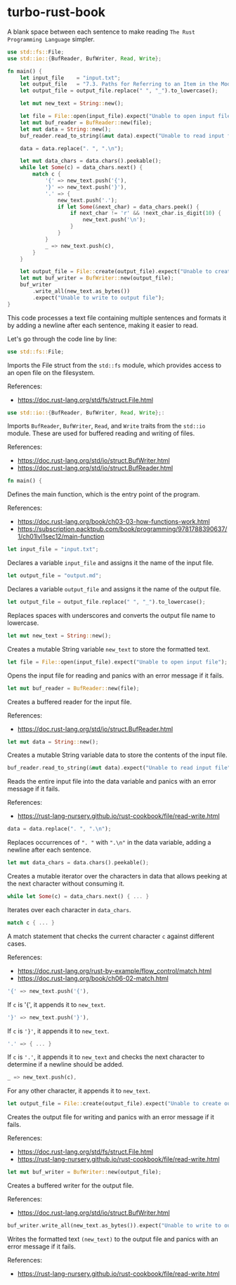 # turbo-rust-book
A blank space between each sentence to make reading `The Rust Programming Language` simpler.

```rust
use std::fs::File;
use std::io::{BufReader, BufWriter, Read, Write};

fn main() {
    let input_file    = "input.txt";
    let output_file   = "7.3. Paths for Referring to an Item in the Module Tree.md";
    let output_file = output_file.replace(" ", "_").to_lowercase();

    let mut new_text = String::new();

    let file = File::open(input_file).expect("Unable to open input file");
    let mut buf_reader = BufReader::new(file);
    let mut data = String::new();
    buf_reader.read_to_string(&mut data).expect("Unable to read input file");

    data = data.replace(". ", ".\n");

    let mut data_chars = data.chars().peekable();
    while let Some(c) = data_chars.next() {
        match c {
            '{' => new_text.push('{'),
            '}' => new_text.push('}'),
            '.' => {
                new_text.push('.');
                if let Some(&next_char) = data_chars.peek() {
                    if next_char != 'r' && !next_char.is_digit(10) {
                        new_text.push('\n');
                    }
                }
            }
            _ => new_text.push(c),
        }
    }

    let output_file = File::create(output_file).expect("Unable to create output file");
    let mut buf_writer = BufWriter::new(output_file);
    buf_writer
        .write_all(new_text.as_bytes())
        .expect("Unable to write to output file");
}

```

This code processes a text file containing multiple sentences and formats it by adding a newline after each sentence, making it easier to read. 

Let's go through the code line by line:


```rust
use std::fs::File; 
```
Imports the File struct from the `std::fs` module, which provides access to an open file on the filesystem.

References:
- https://doc.rust-lang.org/std/fs/struct.File.html



```rust
use std::io::{BufReader, BufWriter, Read, Write};: 
```
Imports `BufReader`, `BufWriter`, `Read`, and `Write` traits from the `std::io` module. These are used for buffered reading and writing of files.

References:
- https://doc.rust-lang.org/std/io/struct.BufWriter.html
- https://doc.rust-lang.org/std/io/struct.BufReader.html



```rust
fn main() {
```
Defines the main function, which is the entry point of the program.

References:
- https://doc.rust-lang.org/book/ch03-03-how-functions-work.html
- https://subscription.packtpub.com/book/programming/9781788390637/1/ch01lvl1sec12/main-function


 
```rust
let input_file = "input.txt";
```
Declares a variable `input_file` and assigns it the name of the input file.


 
```rust
let output_file = "output.md";
```
Declares a variable `output_file` and assigns it the name of the output file.



```rust
let output_file = output_file.replace(" ", "_").to_lowercase();
```
Replaces spaces with underscores and converts the output file name to lowercase.



```rust
let mut new_text = String::new();
```
Creates a mutable String variable `new_text` to store the formatted text.



```rust
let file = File::open(input_file).expect("Unable to open input file");
```
Opens the input file for reading and panics with an error message if it fails.



```rust
let mut buf_reader = BufReader::new(file);
```
Creates a buffered reader for the input file.

References:
- https://doc.rust-lang.org/std/io/struct.BufReader.html



```rust
let mut data = String::new();
```
Creates a mutable String variable data to store the contents of the input file.



```rust
buf_reader.read_to_string(&mut data).expect("Unable to read input file");
```
Reads the entire input file into the data variable and panics with an error message if it fails.

References:
- https://rust-lang-nursery.github.io/rust-cookbook/file/read-write.html

 

```rust
data = data.replace(". ", ".\n");
```
Replaces occurrences of `". "` with `".\n"` in the data variable, adding a newline after each sentence.


 
```rust
let mut data_chars = data.chars().peekable();
```
Creates a mutable iterator over the characters in data that allows peeking at the next character without consuming it.



```rust
while let Some(c) = data_chars.next() { ... }
```
Iterates over each character in `data_chars`.


 
```rust
match c { ... }
```
A match statement that checks the current character `c` against different cases.

References:
- https://doc.rust-lang.org/rust-by-example/flow_control/match.html
- https://doc.rust-lang.org/book/ch06-02-match.html


```rust
'{' => new_text.push('{'),
```
If `c` is '{', it appends it to `new_text`.



```rust
'}' => new_text.push('}'),
```
If `c` is `'}'`, it appends it to `new_text`.



```rust
'.' => { ... }
```
If `c` is `'.'`, it appends it to `new_text` and checks the next character to determine if a newline should be added.



```rust
_ => new_text.push(c),
```
For any other character, it appends it to `new_text`.



```rust
let output_file = File::create(output_file).expect("Unable to create output file");
```
Creates the output file for writing and panics with an error message if it fails.

References:
- https://doc.rust-lang.org/std/fs/struct.File.html
- https://rust-lang-nursery.github.io/rust-cookbook/file/read-write.html



```rust
let mut buf_writer = BufWriter::new(output_file);
```
Creates a buffered writer for the output file.

References:
- https://doc.rust-lang.org/std/io/struct.BufWriter.html



```rust
buf_writer.write_all(new_text.as_bytes()).expect("Unable to write to output file");
```
Writes the formatted text `(new_text)` to the output file and panics with an error message if it fails.

References:
- https://rust-lang-nursery.github.io/rust-cookbook/file/read-write.html


